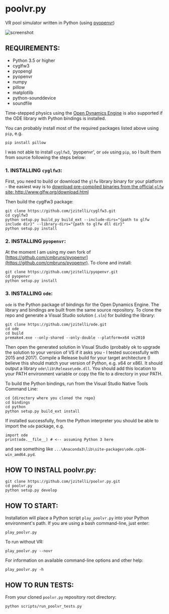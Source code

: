 # poolvr.py

VR pool simulator written in Python (using [pyopenvr](https://github.com/cmbruns/pyopenvr))

![screenshot](https://jzitelli.github.io/poolvr.py/images/screenshots/vrscreenshot.png)

## REQUIREMENTS:

- Python 3.5 or higher
- cyglfw3
- pyopengl
- pyopenvr
- numpy
- pillow
- matplotlib
- python-sounddevice
- soundfile

Time-stepped physics using the [Open Dynamics Engine](https://github.com/jzitelli/ode) is also supported if the ODE library with Python bindings is installed.

You can probably install most of the required packages listed above using `pip`, e.g.
```
pip install pillow
```
I was not able to install `cyglfw3`, 'pyopenvr', or `ode` using `pip`, so I built them from source following the steps below:


### 1. INSTALLING `cyglfw3`:

First, you need to build or download the `glfw` library binary for your platform - the easiest way is to [download pre-compiled binaries
from the official `glfw` site: http://www.glfw.org/download.html ](http://www.glfw.org/download.html)

Then build the cyglfw3 package:
```
git clone https://github.com/jzitelli/cyglfw3.git
cd cyglfw3
python setup.py build_py build_ext --include-dirs="{path to glfw include dir}" --library-dirs="{path to glfw dll dir}"
python setup.py install
```


### 2. INSTALLING `pyopenvr`:

At the moment I am using my own fork of [https://github.com/cmbruns/pyopenvr](https://github.com/cmbruns/pyopenvr).  To clone and install:
```
git clone https://github.com/jzitelli/pyopenvr.git
cd pyopenvr
python setup.py install
```


### 3. INSTALLING `ode`:

`ode` is the Python package of bindings for the Open Dynamics Engine.  The library and bindings are built from the same source repository.  To clone the repo and generate a Visual Studio solution (`.sln`) for building the library:
```
git clone https://github.com/jzitelli/ode.git
cd ode
cd build
premake4.exe --only-shared --only-double --platform=x64 vs2010
```
Then open the generated solution in Visual Studio (probably ok to upgrade the solution to your version of VS if it asks you - I tested successfully with 2015 and 2017).
Compile a Release build for your target architecture (I believe this should match your version of Python, e.g. x64 or x86).
It should output a library `ode\lib\Release\ode.dll`.  You should add this location to your PATH environment variable or copy the file to a directory in your PATH.

To build the Python bindings, run from the Visual Studio Native Tools Command Line:
```
cd {directory where you cloned the repo}
cd bindings
cd python
python setup.py build_ext install
```
If installed successfully, from the Python interpreter you should be able to import the `ode` package, e.g.
```
import ode
print(ode.__file__) # <-- assuming Python 3 here
```
and see something like `...\Anaconda3\lib\site-packages\ode.cp36-win_amd64.pyd`.


## HOW TO INSTALL poolvr.py:

```
git clone https://github.com/jzitelli/poolvr.py.git
cd poolvr.py
python setup.py develop
```


## HOW TO START:

Installation will place a Python script `play_poolvr.py` into your Python environment's path.
If you are using a bash command-line, just enter:
```
play_poolvr.py
```

To run without VR:
```
play_poolvr.py --novr
```

For information on available command-line options and other help:
```
play_poolvr.py -h
```

## HOW TO RUN TESTS:

From your cloned `poolvr.py` repository root directory:
```
python scripts/run_poolvr_tests.py
```
